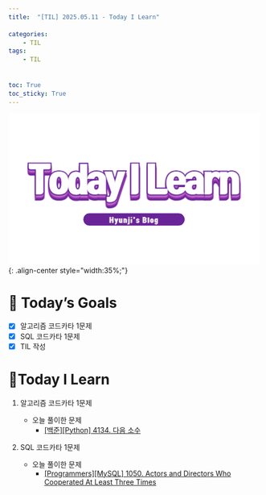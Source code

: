 ```yaml
---
title:  "[TIL] 2025.05.11 - Today I Learn" 

categories: 
    - TIL
tags: 
    - TIL


toc: True
toc_sticky: True
---
```


![TIL](/assets/images/TIL3.png){: .align-center style="width:35%;"}


# 🎯 Today’s Goals
- [x] 알고리즘 코드카타 1문제
- [x] SQL 코드카타 1문제
- [x] TIL 작성

# 👀Today I Learn
1. 알고리즘 코드카타 1문제

   - 오늘 풀이한 문제
     - [[백준][Python] 4134. 다음 소수](https://hzi09.github.io/python_boj/python_4134/)

2. SQL 코드카타 1문제

   - 오늘 풀이한 문제
     - [[Programmers][MySQL] 1050. Actors and Directors Who Cooperated At Least Three Times](https://hzi09.github.io/mysql_leetcode/lc_sql_1050)

